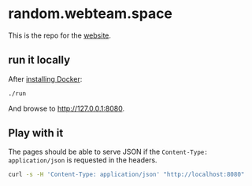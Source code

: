 # random.webteam.space
This is the repo for the [website](random.webteam.space).

## run it locally

After [installing Docker](https://docs.docker.com/install/):

``` bash
./run
```

And browse to http://127.0.0.1:8080.

## Play with it

The pages should be able to serve JSON if the `Content-Type: application/json` is requested in the headers.

``` bash
curl -s -H 'Content-Type: application/json' "http://localhost:8080"
```
